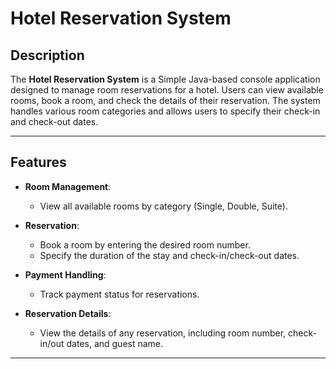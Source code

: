 # Hotel Reservation System

## Description

The **Hotel Reservation System** is a Simple Java-based console application designed to manage room reservations for a hotel. Users can view available rooms, book a room, and check the details of their reservation. The system handles various room categories and allows users to specify their check-in and check-out dates.

---

## Features

- **Room Management**:
  - View all available rooms by category (Single, Double, Suite).
  
- **Reservation**:
  - Book a room by entering the desired room number.
  - Specify the duration of the stay and check-in/check-out dates.
  
- **Payment Handling**:
  - Track payment status for reservations.
  
- **Reservation Details**:
  - View the details of any reservation, including room number, check-in/out dates, and guest name.

---


